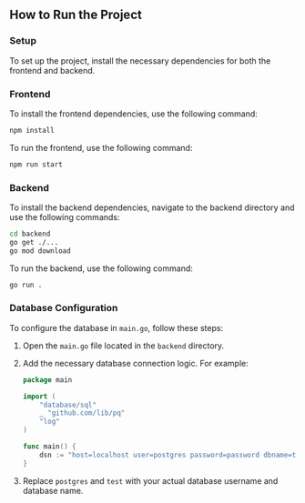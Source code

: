 ## How to Run the Project

### Setup
To set up the project, install the necessary dependencies for both the frontend and backend.

### Frontend
To install the frontend dependencies, use the following command:
```sh
npm install
```

To run the frontend, use the following command:
```sh
npm run start
```

### Backend
To install the backend dependencies, navigate to the backend directory and use the following commands:
```sh
cd backend
go get ./...
go mod download
```

To run the backend, use the following command:
```sh
go run .
```
### Database Configuration

To configure the database in `main.go`, follow these steps:

1. Open the `main.go` file located in the `backend` directory.
2. Add the necessary database connection logic. For example:
    ```go
    package main

    import (
        "database/sql"
        _ "github.com/lib/pq"
        "log"
    )

    func main() {
       	dsn := "host=localhost user=postgres password=password dbname=test port=5432 sslmode=disable"
    }
    ```

3. Replace `postgres` and `test` with your actual database username and database name.